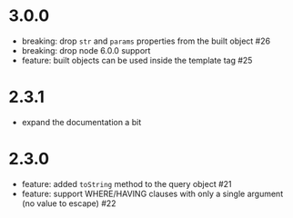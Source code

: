 # 3.0.0

- breaking: drop `str` and `params` properties from the built object #26
- breaking: drop node 6.0.0 support
- feature: built objects can be used inside the template tag #25

# 2.3.1

- expand the documentation a bit

# 2.3.0

- feature: added `toString` method to the query object #21
- feature: support WHERE/HAVING clauses with only a single argument (no value to escape) #22
